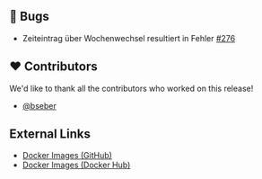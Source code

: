 ## 🐞 Bugs

- Zeiteintrag über Wochenwechsel resultiert in Fehler [#276](https://github.com/urlaubsverwaltung/zeiterfassung/issues/276)

## ❤️ Contributors

We'd like to thank all the contributors who worked on this release!

- [@bseber](https://github.com/bseber)
## External Links

- [Docker Images (GitHub)](https://github.com/urlaubsverwaltung/zeiterfassung/pkgs/container/zeiterfassung%2Fzeiterfassung)
- [Docker Images (Docker Hub)](https://hub.docker.com/r/urlaubsverwaltung/zeiterfassung)
